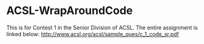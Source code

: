 # ACSL-WrapAroundCode

This is for Contest 1 in the Senior Division of ACSL. The entire assignment is linked below:
http://www.acsl.org/acsl/sample_ques/c_1_code_sr.pdf
